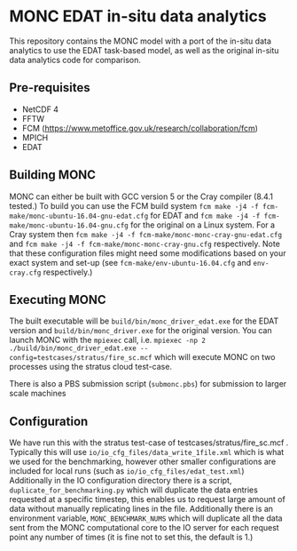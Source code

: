 # MONC EDAT in-situ data analytics

This repository contains the MONC model with a port of the in-situ data analytics to use the EDAT task-based model, as well as the original in-situ data analytics code for comparison. 

## Pre-requisites
* NetCDF 4 
* FFTW
* FCM (https://www.metoffice.gov.uk/research/collaboration/fcm)
* MPICH
* EDAT

## Building MONC
MONC can either be built with GCC version 5 or the Cray compiler (8.4.1 tested.) To build you can use the FCM build system `fcm make -j4 -f fcm-make/monc-ubuntu-16.04-gnu-edat.cfg` for EDAT and `fcm make -j4 -f fcm-make/monc-ubuntu-16.04-gnu.cfg` for the original on a Linux system. For a Cray system then `fcm make -j4 -f fcm-make/monc-monc-cray-gnu-edat.cfg` and `fcm make -j4 -f fcm-make/monc-monc-cray-gnu.cfg` respectively. Note that these configuration files might need some modifications based on your exact system and set-up (see `fcm-make/env-ubuntu-16.04.cfg` and `env-cray.cfg` respectively.)

## Executing MONC
The built executable will be `build/bin/monc_driver_edat.exe` for the EDAT version and `build/bin/monc_driver.exe` for the original version. You can launch MONC with the `mpiexec` call, i.e. `mpiexec -np 2 ./build/bin/monc_driver_edat.exe --config=testcases/stratus/fire_sc.mcf` which will execute MONC on two processes using the stratus cloud test-case. 

There is also a PBS submission script (`submonc.pbs`) for submission to larger scale machines

## Configuration
We have run this with the stratus test-case of testcases/stratus/fire_sc.mcf . Typically this will use `io/io_cfg_files/data_write_1file.xml` which is what we used for the benchmarking, however other smaller configurations are included for local runs (such as `io/io_cfg_files/edat_test.xml`) Additionally in the IO configuration directory there is a script, `duplicate_for_benchmarking.py` which will duplicate the data entries requested at a specific timestep, this enables us to request large amount of data without manually replicating lines in the file. Additionally there is an environment variable, `MONC_BENCHMARK_NUMS` which will duplicate all the data sent from the MONC computational core to the IO server for each request point any number of times (it is fine not to set this, the default is 1.)